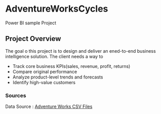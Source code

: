 # AdventureWorksCycles
Power BI sample Project

## Project Overview
The goal o this project is to design and deliver an ened-to-end business intelligence solution. The client needs a way to 
- Track core business KPIs(sales, revenue, profit, returns)
- Compare original performance
- Analyze product-level trends and forecasts
- Identify high-value customers

### Sources
Data Source : [Adventure Works CSV Files](AdventureWorksCSVFiles.7z)
